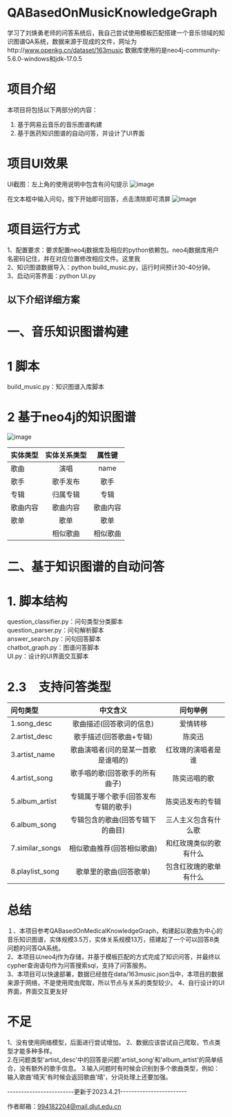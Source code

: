 # QABasedOnMusicKnowledgeGraph

学习了刘焕勇老师的问答系统后，我自己尝试使用模板匹配搭建一个音乐领域的知识图谱QA系统，数据来源于现成的文件，网址为http://www.openkg.cn/dataset/163music
数据库使用的是neo4j-community-5.6.0-windows和jdk-17.0.5

# 项目介绍
本项目将包括以下两部分的内容：
1) 基于网易云音乐的音乐图谱构建
2) 基于医药知识图谱的自动问答，并设计了UI界面

# 项目UI效果
UI截图：左上角的使用说明中包含有问句提示
![image](https://github.com/zhuanglaihong/QASystemOnMusiclKG/blob/master/img/demo2.png)

在文本框中输入问句，按下开始即可回答，点击清除即可清屏
![image](https://github.com/zhuanglaihong/QASystemOnMusiclKG/blob/master/img/demo1.png)

# 项目运行方式
1、配置要求：要求配置neo4j数据库及相应的python依赖包。neo4j数据库用户名密码记住，并在对应位置修改相应文件。这里我  
2、知识图谱数据导入：python build_music.py，运行时间预计30-40分钟。  
3、启动问答界面：python UI.py

## 以下介绍详细方案
# 一、音乐知识图谱构建

# 1 脚本
build_music.py：知识图谱入库脚本    　　

# 2 基于neo4j的知识图谱
![image](https://github.com/zhuanglaihong/QASystemOnMusiclKG/blob/master/img/neo4j.png)

|  实体类型 |  实体关系类型 | 属性键 |
| :--- | :---: | :---: |
| 歌曲 | 演唱 | name |
| 歌手 | 歌手发布 | 歌手 |
| 专辑 | 归属专辑 | 专辑|
| 歌曲内容 | 歌曲内容 | 歌曲内容 |
| 歌单 | 歌单 | 歌单 |
|  | 相似歌曲 | 相似歌曲 |



# 二、基于知识图谱的自动问答

# 1. 脚本结构
question_classifier.py：问句类型分类脚本  
question_parser.py：问句解析脚本  
answer_search.py：问句回答脚本  
chatbot_graph.py：图谱问答脚本  
UI.py：设计的UI界面交互脚本  

# 2.3　支持问答类型

| 问句类型 | 中文含义 | 问句举例 |
| :--- | :---: | :---: |
|1.song_desc 	|	歌曲描述(回答歌词的信息)	  |  爱情转移 |
|2.artist_desc	|	歌手描述(回答歌曲+专辑)	  |  陈奕迅|
|3.artist_name	|	歌曲演唱者(问的是某一首歌是谁唱的)	 |   红玫瑰的演唱者是谁|
|4.artist_song	|	歌手唱的歌(回答歌手的所有曲子)	  |  陈奕迅唱的歌|
|5.album_artist	|	专辑属于哪个歌手(回答发布专辑的歌手)	 |   陈奕迅发布的专辑|
|6.album_song	|	专辑包含的歌曲(回答专辑下的曲目)	 |   三人主义包含有什么歌|
|7.similar_songs	|	相似歌曲推荐(回答相似歌曲)	 |   和红玫瑰类似的歌有什么|
|8.playlist_song	|	歌单里的歌曲(回答歌单)	 |   包含红玫瑰的歌单有什么|

# 总结
１、本项目参考QABasedOnMedicalKnowledgeGraph，构建起以歌曲为中心的音乐知识图谱，实体规模3.5万，实体关系规模13万，搭建起了一个可以回答8类问题的问答QA系统。    
2、本项目以neo4j作为存储，并基于模板匹配的方式完成了知识问答，并最终以cypher查询语句作为问答搜索sql，支持了问答服务。  
3、本项目可以快速部署，数据已经放在data/163music.json当中，本项目的数据来源于网络，不是使用爬虫爬取，所以节点与关系的类型较少。
4、自行设计的UI界面，界面交互更友好

# 不足
1、没有使用网络模型，后面进行尝试增加。 
2、数据应该尝试自己爬取，节点类型才能多种多样。  
2.在问题类型'artist_desc'中的回答是问题'artist_song'和'album_artist'的简单结合，没有额外的歌手信息。 
3.输入问题时有时候会识别到多个歌曲类型，例如：输入歌曲'晴天'有时候会返回歌曲'晴'，分词处理上还要加强。  

------------------------更新于2023.4.21------------------------


作者邮箱：994182204@mail.dlut.edu.cn 
